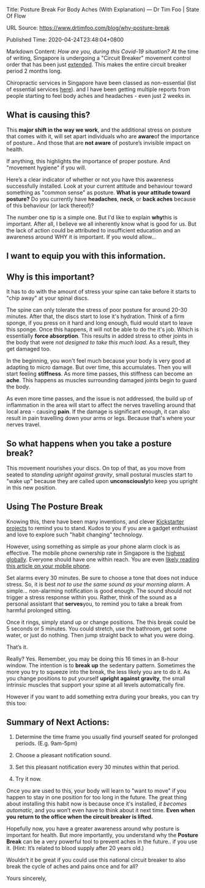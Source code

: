 Title: Posture Break For Body Aches (With Explanation) — Dr Tim Foo | State Of Flow

URL Source: https://www.drtimfoo.com/blog/why-posture-break

Published Time: 2020-04-24T23:48:04+0800

Markdown Content:
_How are you, during this Covid-19 situation?_ At the time of writing, Singapore is undergoing a "Circuit Breaker" movement control order that has been just [extended](https://www.channelnewsasia.com/news/singapore/covid-19-circuit-breaker-extended-june-pm-lee-speech-apr-21-12662054). This makes the entire circuit breaker period 2 months long.

Chiropractic services in Singapore have been classed as non-essential (list of essential services [here](https://covid.gobusiness.gov.sg/essentialservices/)). and I have been getting multiple reports from people starting to feel body aches and headaches - even just 2 weeks in.

## What is causing this?

This **major shift in the way we work**, and the additional stress on posture that comes with it, will set apart individuals who are **aware**of the importance of posture.. And those that are **not aware** of posture’s invisible impact on health.

If anything, this highlights the importance of proper posture. And "movement hygiene" if you will.

Here’s a clear indicator of whether or not you have this awareness successfully installed. Look at your current attitude and behaviour toward something as "common sense" as posture. **What is your attitude toward posture?** Do you currently have **headaches**, **neck**, or **back aches** because of this behaviour (or lack thereof)?

The number one tip is a simple one. But I'd like to explain **why**this is important. After all, I believe we all inherently know what is good for us. But the lack of action could be attributed to insufficient education and an awareness around WHY it is important. If you would allow…

## I want to equip you with this information.

## Why is this important?

It has to do with the amount of stress your spine can take before it starts to "chip away" at your spinal discs.

The spine can only tolerate the stress of poor posture for around 20-30 minutes. After that, the discs start to lose it's hydration. Think of a firm sponge, if you press on it hard and long enough, fluid would start to leave this sponge. Once this happens, it will not be able to do the it's job. Which is essentially **force absorption**. This results in added stress to other joints in the body that were _not designed to take this much load_. As a result, they get damaged too.

In the beginning, you won't feel much because your body is very good at adapting to micro damage. But over time, this accumulates. Then you will start feeling **stiffness**. As more time passes, this stiffness can become an **ache**. This happens as muscles surrounding damaged joints begin to guard the body.

As even more time passes, and the issue is not addressed, the build up of inflammation in the area will start to affect the nerves travelling around that local area - causing **pain**. If the damage is significant enough, it can also result in pain travelling down your arms or legs. Because that's where your nerves travel.

## So what happens when you take a posture break?

This movement nourishes your discs. On top of that, as you move from seated to _standing upright against gravity_, small postural muscles start to "wake up" because they are called upon **unconsciously**to keep you upright in this new position.

## Using The Posture Break

Knowing this, there have been many inventions, and clever [Kickstarter projects](https://www.kickstarter.com/projects/upright-go/upright-go-fix-your-screen-slouch-correct-your-pos) to remind you to stand. Kudos to you if you are a gadget enthusiast and love to explore such "habit changing" technology.

However, using something as simple as your phone alarm clock is as effective. The mobile phone ownership rate in Singapore is the [highest globally](https://www.todayonline.com/singapore/smartphone-penetration-singapore-highest-globally-survey). Everyone should have one within reach. You are even [likely reading this article on your mobile phone](https://www.cnbc.com/2019/01/24/smartphones-72percent-of-people-will-use-only-mobile-for-internet-by-2025.html).

Set alarms every 30 minutes. Be sure to choose a tone that does not induce stress. So, it is best _not to use the same sound as your morning alarm_. A simple… non-alarming notification is good enough. The sound should not trigger a stress response within you. Rather, think of the sound as a personal assistant that **serves**you, to remind you to take a break from harmful prolonged sitting.

Once it rings, simply stand up or change positions. The this break could be 5 seconds or 5 minutes. You could stretch, use the bathroom, get some water, or just do nothing. Then jump straight back to what you were doing.

That’s it.

Really? Yes. Remember, you may be doing this 16 times in an 8-hour window. The intention is to **break up** the sedentary pattern. Sometimes the more you try to squeeze into the break, the less likely you are to do it. As you change positions to put yourself **upright against gravity**, the small intrinsic muscles that support your spine at all levels automatically fire.

However if you want to add something extra during your breaks, you can try this too:

## Summary of Next Actions:

1.  Determine the time frame you usually find yourself seated for prolonged periods. (E.g. 9am-5pm)

2.  Choose a pleasant notification sound.

3.  Set this pleasant notification every 30 minutes within that period.

4.  Try it now.

Once you are used to this, your body will learn to "want to move" if you happen to stay in one position for too long in the future. The great thing about installing this habit now is because once it's installed, _it becomes automatic_, and you won’t even have to think about it next time. **Even when you return to the office when the circuit breaker is lifted.**

Hopefully now, you have a greater awareness around why posture is important for health. But more importantly, you understand why the **Posture Break** can be a very powerful tool to prevent aches in the future.. if you use it. (Hint: It’s related to blood supply after 20 years old.)

Wouldn’t it be great if you could use this national circuit breaker to also break the cycle of aches and pains once and for all?

Yours sincerely,
